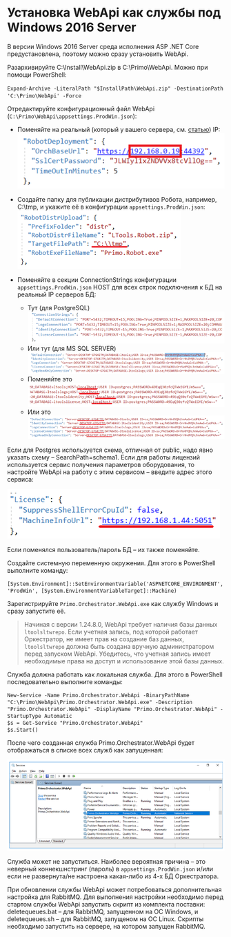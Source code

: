 # Установка WebApi как службы под Windows 2016 Server

В версии Windows 2016 Server среда исполнения ASP .NET Core предустановлена, поэтому можно сразу установить WebApi. 

Разархивируйте C:\Install\WebApi.zip в C:\Primo\WebApi. Можно при помощи PowerShell:

`Expand-Archive -LiteralPath "$InstallPath\WebApi.zip" -DestinationPath 'C:\Primo\WebApi' -Force`

Отредактируйте конфигурационный файл WebApi (`C:\Primo\WebApi\appsettings.ProdWin.json`):  

- Поменяйте на реальный (который у вашего сервера, см. [статью]([../../install/windows/nginx-windows.md](http://docs.primo-rpa.ru/primo-rpa/orchestrator-new/install/windows/nginx-windows))) IP:  
![](../../resources/install/windows/webapi-1.PNG)

- Создайте папку для публикации дистрибутивов Робота, например, C:\tmp, и укажите её в конфигурации `appsettings.ProdWin.json`:  
![](../../resources/install/windows/webapi-2.PNG)

- Поменяйте в секции ConnectionStrings конфигурации `appsettings.ProdWin.json` HOST для всех строк подключения к БД на реальный IP серверов БД:
    - Тут (для PostgreSQL)  
    ![](../../resources/install/windows/webapi-3.PNG)  
    - Или тут (для MS SQL SERVER)  
    ![](../../resources/install/windows/webapi-4.PNG)  
    - Поменяйте это   
    ![](../../resources/install/windows/webapi-5.PNG)  
    - Или это  
    ![](../../resources/install/windows/webapi-6.PNG)

Если для Postgres используется схема, отличная от public, надо явно указать схему –  SearchPath=schema1.
Если для работы лицензий используется сервис получения параметров оборудования, то настройте WebApi на работу с этим сервисом – введите адрес этого сервиса:

![](../../resources/install/windows/webapi-7.PNG)

Если поменялся пользователь/пароль БД – их также поменяйте.

Создайте системную переменную окружения. Для этого в PowerShell выполните команду:  
```
[System.Environment]::SetEnvironmentVariable('ASPNETCORE_ENVIRONMENT', 'ProdWin', [System.EnvironmentVariableTarget]::Machine)
```
Зарегистрируйте `Primo.Orchestrator.WebApi.exe` как службу Windows и сразу запустите её. 

> Начиная с версии 1.24.8.0, WebApi требует наличия базы данных `ltoolsltwrepo`. Если учетная запись, под которой работает Оркестратор, не имеет прав на создание баз данных, `ltoolsltwrepo`
должна быть создана вручную администратором перед запуском WebApi. Убедитесь, что учетная запись имеет необходимые права на доступ и использование этой базы данных.

Служба должна работать как локальная служба. Для этого в PowerShell последовательно выполните команды:
```
New-Service -Name Primo.Orchestrator.WebApi -BinaryPathName "C:\Primo\WebApi\Primo.Orchestrator.WebApi.exe" -Description "Primo.Orchestrator.WebApi" -DisplayName "Primo.Orchestrator.WebApi" -StartupType Automatic 
$s = Get-Service "Primo.Orchestrator.WebApi"
$s.Start()
```
После чего созданная служба Primo.Orchestrator.WebApi будет отображаться в списке всех служб как запущенная:

![](../../resources/install/windows/webapi-8.PNG)

Служба может не запуститься. Наиболее вероятная причина – это неверный коннекшнстринг (пароль) в `appsettings.ProdWin.json` и/или если не развернута/не настроена какая-либо из 4-х БД Оркестратора.

При обновлении службы WebApi может потребоваться дополнительная настройка для RabbitMQ. Для выполнения настройки необходимо перед стартом службы WebApi запустить скрипт из комплекта поставки: deletequeues.bat – для RabbitMQ, запущенном на ОС Windows, и deletequeues.sh – для RabbitMQ, запущеном на ОС Linux. Скрипты необходимо запустить на сервере, на котором запущен RabbitMQ. 



